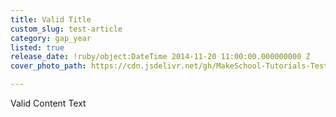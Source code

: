 ```yaml
---
title: Valid Title
custom_slug: test-article
category: gap_year
listed: true
release_date: !ruby/object:DateTime 2014-11-20 11:00:00.000000000 Z
cover_photo_path: https://cdn.jsdelivr.net/gh/MakeSchool-Tutorials-Test/News_Tests@92890d5dd9c96ea3998f93a0133f0ef0a581c6d7/0931ab3d-3911-411f-a0bc-271edebb0440/cover_photo.jpeg

---
```

Valid Content Text